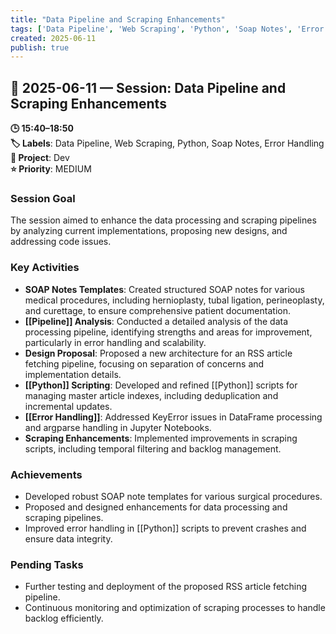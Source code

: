 ```yaml
---
title: "Data Pipeline and Scraping Enhancements"
tags: ['Data Pipeline', 'Web Scraping', 'Python', 'Soap Notes', 'Error Handling']
created: 2025-06-11
publish: true
---
```


## 📅 2025-06-11 — Session: Data Pipeline and Scraping Enhancements

**🕒 15:40–18:50**  
**🏷️ Labels**: Data Pipeline, Web Scraping, Python, Soap Notes, Error Handling  
**📂 Project**: Dev  
**⭐ Priority**: MEDIUM  


### Session Goal
The session aimed to enhance the data processing and scraping pipelines by analyzing current implementations, proposing new designs, and addressing code issues.

### Key Activities
- **SOAP Notes Templates**: Created structured SOAP notes for various medical procedures, including hernioplasty, tubal ligation, perineoplasty, and curettage, to ensure comprehensive patient documentation.
- **[[Pipeline]] Analysis**: Conducted a detailed analysis of the data processing pipeline, identifying strengths and areas for improvement, particularly in error handling and scalability.
- **Design Proposal**: Proposed a new architecture for an RSS article fetching pipeline, focusing on separation of concerns and implementation details.
- **[[Python]] Scripting**: Developed and refined [[Python]] scripts for managing master article indexes, including deduplication and incremental updates.
- **[[Error Handling]]**: Addressed KeyError issues in DataFrame processing and argparse handling in Jupyter Notebooks.
- **Scraping Enhancements**: Implemented improvements in scraping scripts, including temporal filtering and backlog management.

### Achievements
- Developed robust SOAP note templates for various surgical procedures.
- Proposed and designed enhancements for data processing and scraping pipelines.
- Improved error handling in [[Python]] scripts to prevent crashes and ensure data integrity.

### Pending Tasks
- Further testing and deployment of the proposed RSS article fetching pipeline.
- Continuous monitoring and optimization of scraping processes to handle backlog efficiently.
